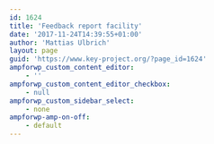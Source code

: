 ```yaml
---
id: 1624
title: 'Feedback report facility'
date: '2017-11-24T14:39:55+01:00'
author: 'Mattias Ulbrich'
layout: page
guid: 'https://www.key-project.org/?page_id=1624'
ampforwp_custom_content_editor:
    - ''
ampforwp_custom_content_editor_checkbox:
    - null
ampforwp_custom_sidebar_select:
    - none
ampforwp-amp-on-off:
    - default
---
```


